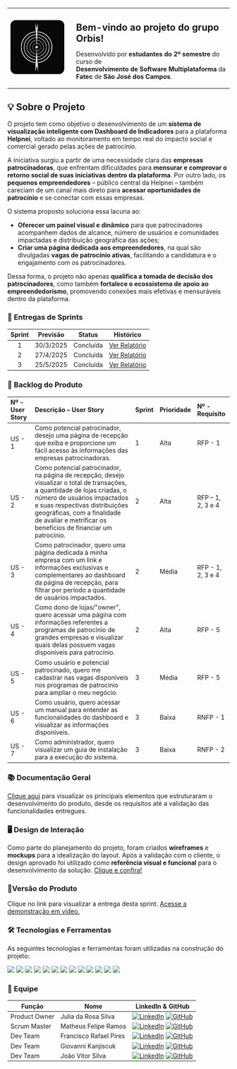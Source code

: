 <table align="center">
  <tr>
    <td>
      <img src="https://github.com/ORBIS-2DSM-API/orbis-main/blob/main/docs/logo.jpg" alt="Logo Orbis" width="150" style="border-radius: 12px;" />
    </td>
    <td style="padding-left: 20px;">
      <h2 style="margin-bottom: 5px;"> Bem-vindo ao projeto do grupo <strong>Orbis</strong>!</h2>
      <p>
        Desenvolvido por <strong>estudantes do 2º semestre</strong> do curso de <br />
        <strong>Desenvolvimento de Software Multiplataforma</strong> da <br />
        <strong>Fatec</strong> de <strong>São José dos Campos</strong>.
      </p>
    </td>
  </tr>
</table>


## 💡 Sobre o Projeto

O projeto tem como objetivo o desenvolvimento de um **sistema de visualização inteligente com Dashboard de Indicadores** para a plataforma **Helpnei**, voltado ao monitoramento em tempo real do impacto social e comercial gerado pelas ações de patrocínio.

A iniciativa surgiu a partir de uma necessidade clara das **empresas patrocinadoras**, que enfrentam dificuldades para **mensurar e comprovar o retorno social de suas iniciativas dentro da plataforma**. Por outro lado, os **pequenos empreendedores** – público central da Helpnei – também careciam de um canal mais direto para **acessar oportunidades de patrocínio** e se conectar com essas empresas.

O sistema proposto soluciona essa lacuna ao:
- **Oferecer um painel visual e dinâmico** para que patrocinadores acompanhem dados de alcance, número de usuários e comunidades impactadas e distribuição geográfica das ações;
- **Criar uma página dedicada aos empreendedores**, na qual são divulgadas **vagas de patrocínio ativas**, facilitando a candidatura e o engajamento com os patrocinadores.

Dessa forma, o projeto não apenas **qualifica a tomada de decisão dos patrocinadores**, como também **fortalece o ecossistema de apoio ao empreendedorismo**, promovendo conexões mais efetivas e mensuráveis dentro da plataforma.


### <h3 id="entregas-de-sprints">🚩 Entregas de Sprints</h3>


| Sprint | Previsão  | Status   | Histórico      |
|:------:|:---------:|:--------:|:--------------:|
| 1     | 30/3/2025 | Concluída | [Ver Relatório](#) |
| 2     | 27/4/2025 | Concluída | [Ver Relatório](https://github.com/ORBIS-2DSM-API/orbis-main/blob/main/docs/Documenta%C3%A7%C3%A3o_Sprint2.pdf) |
| 3     | 25/5/2025 | Concluída | [Ver Relatório](https://github.com/ORBIS-2DSM-API/orbis-main/blob/main/docs/Documenta%C3%A7%C3%A3o_Sprint3.pdf) |


### <h3 id="backlog-do-produto">📌 Backlog do Produto</h3>

| Nº - User Story | Descrição – User Story | Sprint | Prioridade | Nº - Requisito |
| :-------------- | :--------------------- | :----- | :--------- | :------------- |
| US - 1 | Como potencial patrocinador, desejo uma página de recepção que exiba e proporcione um fácil acesso às informações das empresas patrocinadoras. | 1 | Alta | RFP - 1 |
| US - 2 | Como potencial patrocinador, na página de recepção, desejo visualizar o total de transações, a quantidade de lojas criadas, o número de usuários impactados e suas respectivas distribuições geográficas, com a finalidade de avaliar e metrificar os benefícios de financiar um patrocínio. | 2 | Alta | RFP – 1, 2, 3 e 4 |
| US - 3 | Como patrocinador, quero uma página dedicada à minha empresa com um link e informações exclusivas e complementares ao dashboard da página de recepção, para filtrar por período a quantidade de usuários impactados. | 2 | Média | RFP - 1, 2, 3 e 4 |
| US - 4 | Como dono de lojas/"owner", quero acessar uma página com informações referentes a programas de patrocínio de grandes empresas e visualizar quais delas possuem vagas disponíveis para patrocínio. | 2 | Alta | RFP - 5 |
| US - 5 | Como usuário e potencial patrocinado, quero me cadastrar nas vagas disponíveis nos programas de patrocínio para ampliar o meu negócio. | 3 | Média | RFP - 5 |
| US - 6 | Como usuário, quero acessar um manual para entender as funcionalidades do dashboard e visualizar as informações disponíveis. | 3 | Baixa | RNFP - 1 |
| US - 7 | Como administrador, quero visualizar um guia de instalação para a execução do sistema. | 3 | Baixa | RNFP - 2 |

### <h3 id="documentacao-geral">📚 Documentação Geral</h3>

[Clique aqui](https://github.com/ORBIS-2DSM-API/orbis-main/blob/main/docs/Documenta%C3%A7%C3%A3o_geral.pdf) para visualizar os principais elementos que estruturaram o desenvolvimento do produto, desde os requisitos até a validação das funcionalidades entregues.

### <h3 id="design-de-interacao">🖥️ Design de Interação</h3>

Como parte do planejamento do projeto, foram criados **wireframes** e **mockups** para a idealização do layout. Após a validação com o cliente, o design aprovado foi utilizado como **referência visual e funcional** para o desenvolvimento da solução. [Clique e confira!](https://www.canva.com/design/DAGhU3N9N9o/HNp14ge8lQ8WLdKfTiFfsQ/view)

### <h3 id="versao-do-produto">🚀Versão do Produto</h3>

Clique no link para visualizar a entrega desta sprint. [Acesse a demonstração em vídeo.](https://youtu.be/Oghgavtpyx0)

### <h3 id="tecnologias-e-ferramentas">🛠️ Tecnologias e Ferramentas</h3>

As seguintes tecnologias e ferramentas foram utilizadas na construção do projeto:
<p>
  <img src="https://img.shields.io/badge/-JavaScript-F7DF1E?logo=javascript&logoColor=black" />
  <img src="https://img.shields.io/badge/-TypeScript-3178C6?logo=typescript&logoColor=white" />
  <img src="https://img.shields.io/badge/-HTML5-E34F26?logo=html5&logoColor=white" />
  <img src="https://img.shields.io/badge/-CSS3-1572B6?logo=css3&logoColor=white" />
  <img src="https://img.shields.io/badge/-React-61DAFB?logo=react&logoColor=black" />
  <img src="https://img.shields.io/badge/-Next.js-000000?logo=next.js&logoColor=white" />
  <img src="https://img.shields.io/badge/-Express.js-000000?logo=express&logoColor=white" />
  <img src="https://img.shields.io/badge/-Leaflet.js-199900?logo=leaflet&logoColor=white" />
  <img src="https://img.shields.io/badge/-Canva-00C4CC?logo=canva&logoColor=white" />
  <img src="https://img.shields.io/badge/-Jira-0052CC?logo=jira&logoColor=white" />
  <img src="https://img.shields.io/badge/-GitHub-181717?logo=github&logoColor=white" />
  <img src="https://img.shields.io/badge/-WhatsApp-25D366?logo=whatsapp&logoColor=white" />
  <img src="https://img.shields.io/badge/-Discord-5865F2?logo=discord&logoColor=white" />
</p>

### <h3 id="equipe">👥 Equipe</h3>

| Função         | Nome                       | LinkedIn & GitHub |
|----------------|----------------------------|-------------------|
| Product Owner  | Julia da Rosa Silva        | [![LinkedIn](https://img.shields.io/badge/-LinkedIn-0A66C2?logo=linkedin&logoColor=white)](https://www.linkedin.com/in/julia-da-rosa-silva-26455bb0/?originalSubdomain=br) [![GitHub](https://img.shields.io/badge/-GitHub-181717?logo=github&logoColor=white)](https://github.com/juliaroosas) |
| Scrum Master   | Matheus Felipe Ramos       | [![LinkedIn](https://img.shields.io/badge/-LinkedIn-0A66C2?logo=linkedin&logoColor=white)](http://www.linkedin.com/in/matheus-felipe-0832b52ba) [![GitHub](https://img.shields.io/badge/-GitHub-181717?logo=github&logoColor=white)](https://github.com/KwMajor) |(https://github.com/Emanuelle-olv) |
| Dev Team       | Francisco Rafael Pires     | [![LinkedIn](https://img.shields.io/badge/-LinkedIn-0A66C2?logo=linkedin&logoColor=white)](https://www.linkedin.com/in/francisco-rafael-pires-755958163/) [![GitHub](https://img.shields.io/badge/-GitHub-181717?logo=github&logoColor=white)](https://github.com/franciscorafaelpires) |
| Dev Team       | Giovanni Kanjiscuk         | [![LinkedIn](https://img.shields.io/badge/-LinkedIn-0A66C2?logo=linkedin&logoColor=white)](https://www.linkedin.com/in/giovanni-kanjiscuk/) [![GitHub](https://img.shields.io/badge/-GitHub-181717?logo=github&logoColor=white)](https://github.com/GKanjiscuk) |
| Dev Team       | João Vitor Silva           | [![LinkedIn](https://img.shields.io/badge/-LinkedIn-0A66C2?logo=linkedin&logoColor=white)](https://www.linkedin.com/in/jo%C3%A3o-vitor-ven%C3%A2ncio-da-silva-b0239819b) [![GitHub](https://img.shields.io/badge/-GitHub-181717?logo=github&logoColor=white)](https://github.com/joaovvsilva) |










